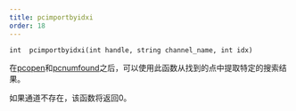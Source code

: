 ```yaml
---
title: pcimportbyidxi
order: 18
---
```

`int  pcimportbyidxi(int handle, string channel_name, int idx)`

在[pcopen](/zh-cn/houdini-vex/point-clouds-and-3d-images/pcopen "返回点云文件的句柄")和[pcnumfound](/zh-cn/houdini-vex/point-clouds-and-3d-images/pcnumfound "该节点返回pcopen找到的点数")之后，可以使用此函数从找到的点中提取特定的搜索结果。

如果通道不存在，该函数将返回0。
